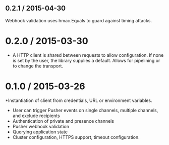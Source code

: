 ## 0.2.1 / 2015-04-30

Webhook validation uses hmac.Equals to guard against timing attacks.

0.2.0 / 2015-03-30
==================

* A HTTP client is shared between requests to allow configuration. If none is set by the user, the library supplies a default. Allows for pipelining or to change the transport.

0.1.0 / 2015-03-26
==================

*Instantiation of client from credentials, URL or environment variables.
* User can trigger Pusher events on single channels, multiple channels, and exclude recipients
* Authentication of private and presence channels
* Pusher webhook validation
* Querying application state
* Cluster configuration, HTTPS support, timeout configuration.
